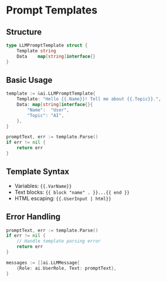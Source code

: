 # Prompt Templates

## Structure

```go
type LLMPromptTemplate struct {
    Template string
    Data    map[string]interface{}
}
```

## Basic Usage

```go
template := &ai.LLMPromptTemplate{
    Template: "Hello {{.Name}}! Tell me about {{.Topic}}.",
    Data: map[string]interface{}{
        "Name":  "User",
        "Topic": "AI",
    },
}

promptText, err := template.Parse()
if err != nil {
    return err
}
```

## Template Syntax

- Variables: `{{.VarName}}`
- Text blocks: `{{ block "name" . }}...{{ end }}`
- HTML escaping: `{{.UserInput | html}}`

## Error Handling

```go
promptText, err := template.Parse()
if err != nil {
    // Handle template parsing error
    return err
}

messages := []ai.LLMMessage{
    {Role: ai.UserRole, Text: promptText},
}
```
